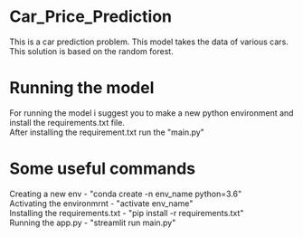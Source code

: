 # Car_Price_Prediction
This is a car prediction problem. This model takes the data of various cars.    
This solution is based on the random forest.  

# Running the model
For running the model i suggest you to make a new python environment and install the requirements.txt file.  
After installing the requirement.txt run the "main.py"  

# Some useful commands
Creating a new env - "conda create -n env_name python=3.6"  
Activating the environmrnt - "activate env_name"  
Installing the requirements.txt - "pip install -r requirements.txt"  
Running the app.py - "streamlit run main.py"   
